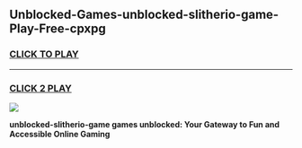 
## Unblocked-Games-unblocked-slitherio-game-Play-Free-cpxpg
<h3>
<a href="https://premium76.site?title=unblocked-slitherio-game&ref=23A">CLICK TO PLAY</a></h3>
<hr>

<h3>
<a href="https://premium76.site?title=unblocked-slitherio-game&ref=23A">CLICK 2 PLAY</a>
  
</h3>

<a href="https://premium76.site?title=unblocked-slitherio-game&ref=23A"><img src="https://clearcache.store/games.png"></a>


**unblocked-slitherio-game games unblocked: Your Gateway to Fun and Accessible Online Gaming**
